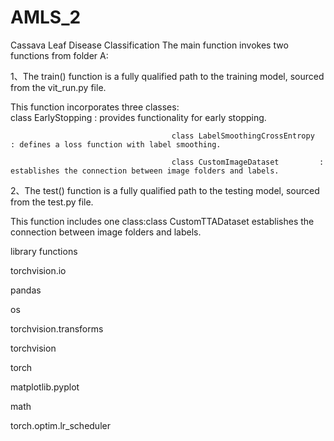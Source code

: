 # AMLS_2
Cassava Leaf Disease Classification 
The main function invokes two functions from folder A:  

1、The train() function is a fully qualified path to the training model, sourced from the vit_run.py file.  

This function incorporates three classes:  
class EarlyStopping  :                 provides functionality for early stopping.  

                                        class LabelSmoothingCrossEntropy    : defines a loss function with label smoothing.  

                                        class CustomImageDataset         :     establishes the connection between image folders and labels.  


2、The test() function is a fully qualified path to the testing model, sourced from the test.py file.   

This function includes one class:class CustomTTADataset                establishes the connection between image folders and labels.  


library functions  

torchvision.io  

pandas  

os  

torchvision.transforms  

torchvision   

torch  

matplotlib.pyplot  

math   

torch.optim.lr_scheduler
